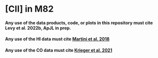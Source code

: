 # [CII] in M82

#### Any use of the data products, code, or plots in this repository must cite Levy et al. 2022b, ApJL in prep.
#### Any use of the HI data must cite [Martini et al. 2018](https://ui.adsabs.harvard.edu/abs/2018ApJ...856...61M/abstract)
#### Any use of the CO data must cite [Krieger et al. 2021](https://ui.adsabs.harvard.edu/abs/2021ApJ...915L...3K/abstract)
